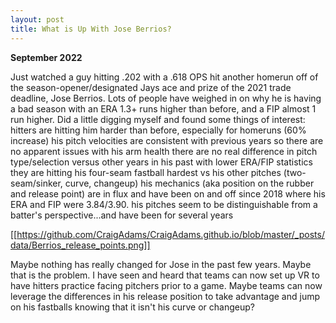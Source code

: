 ```yaml
---
layout: post
title: What is Up With Jose Berrios?
---
```


**September 2022**

Just watched a guy hitting .202 with a .618 OPS hit another homerun off of the season-opener/designated Jays ace and prize of the 2021 trade deadline, Jose Berrios. Lots of people have weighed in on why he is having a bad season with an ERA 1.3+ runs higher than before, and a FIP almost 1 run higher. Did a little digging myself and found some things of interest:
hitters are hitting him harder than before, especially for homeruns (60% increase)
his pitch velocities are consistent with previous years so there are no apparent issues with his arm health
there are no real difference in pitch type/selection versus other years in his past with lower ERA/FIP statistics
they are hitting his four-seam fastball hardest vs his other pitches (two-seam/sinker, curve, changeup)
his mechanics (aka position on the rubber and release point) are in flux and have been on and off since 2018 where his ERA and FIP were 3.84/3.90.
his pitches seem to be distinguishable from a batter's perspective...and have been for several years

[[https://github.com/CraigAdams/CraigAdams.github.io/blob/master/_posts/data/Berrios_release_points.png]]

Maybe nothing has really changed for Jose in the past few years. Maybe that is the problem. I have seen and heard that teams can now set up VR to have hitters practice facing pitchers prior to a game. Maybe teams can now leverage the differences in his release position to take advantage and jump on his fastballs knowing that it isn't his curve or changeup?
